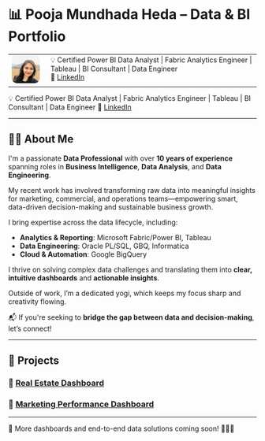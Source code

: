 # 📊 Pooja Mundhada Heda – Data & BI Portfolio

<table>
  <tr>
    <td style="vertical-align: top; padding-right: 15px;">
      <img src="./image.png" alt="Pooja Mundhada Heda" width="100" style="border-radius: 10px;" />
    </td>
    <td style="vertical-align: top;">
      💡 Certified Power BI Data Analyst | Fabric Analytics Engineer | Tableau | BI Consultant | Data Engineer  
      <br>
      🔗 <a href="https://www.linkedin.com/in/pooja-mundhada/">LinkedIn</a>
    </td>
  </tr>
</table>

💡 Certified Power BI Data Analyst | Fabric Analytics Engineer | Tableau | BI Consultant | Data Engineer
🔗 [LinkedIn](https://www.linkedin.com/in/pooja-mundhada/)

---

## 👩‍💼 About Me

I'm a passionate **Data Professional** with over **10 years of experience** spanning roles in **Business Intelligence**, **Data Analysis**, and **Data Engineering**.

My recent work has involved transforming raw data into meaningful insights for marketing, commercial, and operations teams—empowering smart, data-driven decision-making and sustainable business growth.

I bring expertise across the data lifecycle, including:

- **Analytics & Reporting**: Microsoft Fabric/Power BI, Tableau
- **Data Engineering**: Oracle PL/SQL, GBQ, Informatica
- **Cloud & Automation**: Google BigQuery  

I thrive on solving complex data challenges and translating them into **clear, intuitive dashboards** and **actionable insights**.

Outside of work, I’m a dedicated yogi, which keeps my focus sharp and creativity flowing.

📬 If you're seeking to **bridge the gap between data and decision-making**, let’s connect!

---

## 🧭 Projects

### 🔹 [Real Estate Dashboard](./Real-Estate-Project/README.md)

### 🔹 [Marketing Performance Dashboard](./Marketing-Performance-Project/README.md)

---

📌 More dashboards and end-to-end data solutions coming soon! 🚀🚀🚀
